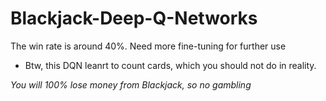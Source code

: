# Blackjack-Deep-Q-Networks

The win rate is around 40%. Need more fine-tuning for further use

- Btw, this DQN leanrt to count cards, which you should not do in reality.

*You will 100% lose money from Blackjack, so no gambling*
